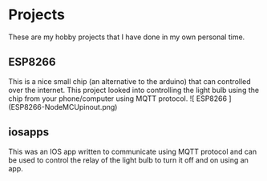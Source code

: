 # Projects

These are my hobby projects that I have done in my own personal time.

## ESP8266 ##
This is a nice small chip (an alternative to the arduino) that can controlled over the internet. This project looked into controlling the light bulb using the chip from your phone/computer using MQTT protocol.
![ ESP8266 ] (ESP8266-NodeMCUpinout.png)

## iosapps ##
This was an IOS app written to communicate using MQTT protocol and can be used to control the relay of the light bulb to turn it off and on using an app.

